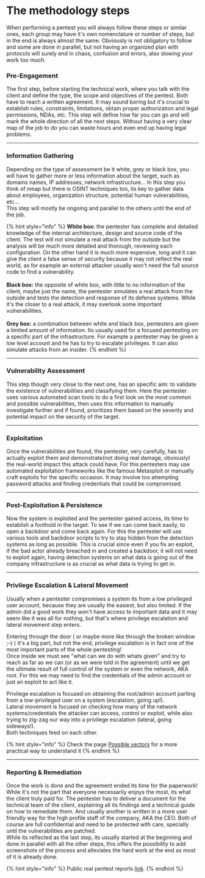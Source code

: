 # The methodology steps

When performing a pentest you will always follow these steps or similar ones, each group may have it's own nomenclature or number of steps, but in the end is always almost the same. Obviously is not obligatory to follow and some are done in parallel, but not having an organized plan with protocols will surely end in chaos, confusion and errors, also slowing your work too much.&#x20;

### Pre-Engagement

The first step, before starting the technical work, where you talk with the client and define the type, the scope and objectives of the pentest. Both have to reach a written agreement. It may sound boring but it's crucial to establish rules, constraints, limitations, obtain proper authorization and legal permissions, NDAs, etc. This  step will define how far you can go and will mark the whole direction of all the next steps. Without having a very clear map of the job to do you can waste hours and even end up having legal problems.

***

### Information Gathering

Depending on the type of assessment be it white, grey or black box, you will have to gather more or less information about the target, such as domains names, IP addresses, network infrastructure... In this step you think of nmap but there is OSINT techniques too, its key to gather data about employees, organization structure, potential human vulnerabilities, etc...\
This step will mostly be ongoing and parallel to the others until the end of the job.

{% hint style="info" %}
**White box:** the pentester has complete and detailed knowledge of the internal architecture, design and source code of the client. The test will not simulate a real attack from the outside but the analysis will be much more detailed and thorough, reviewing each configuration. On the other hand it is much more expensive, long and it can give the client a false sense of security because it may not reflect the real world, as for example an external attacker usually won't need the full source code to find a vulnerability.\
\
**Black box:** the opposite of white box, with little to no information of the client, maybe just the name, the pentester simulates a real attack from the outside and tests the detection and response of its defense systems. While it's the closer to a real attack, it may overlook some important vulnerabilities.\
\
**Grey box:** a combination between white and black box, pentesters are given a limited amount of information. Its usually used for a focused pentesting on a specific part of the infrastructure. For example a pentester may be given a low level account and he has to try to escalate privileges. It can also simulate attacks from an insider.
{% endhint %}

***

### Vulnerability Assessment

This step though very close to the next one, has an specific aim: to validate the existence of vulnerabilities and classifying them. Here the pentester uses various automated scan tools to do a first look on the most common and possible vulnerabilities, then uses this information to manually investigate further and if found, prioritizes them based on the severity and potential impact on the security of the target.&#x20;

***

### Exploitation

Once the vulnerabilities are found, the pentester, very carefully, has to actually exploit them and demonstrate(not doing real damage, obviously) the real-world impact this attack could have. For this pentesters may use automated exploitation frameworks like the famous Metasploit or manually craft exploits for the specific occasion. It may involve too attempting password attacks and finding credentials that could be compromised.

***

### Post-Exploitation & Persistence

Now the system is exploited and the pentester gained access, its time to establish a foothold in the target. To see if we can come back easily, to open a backdoor and come back again. For this the pentester will use various tools and backdoor scripts to try to stay hidden from the detection systems as long as possible. This is crucial since even if you fix an exploit, if the bad actor already breached in and created a backdoor, it will not need to exploit again, having detection systems on what data is going out of the company infrastructure is as crucial as what data is trying to get in.

***

### Privilege Escalation & Lateral Movement

Usually when a pentester compromises a system its from a low privileged user account, because they are usually the easiest, but also limited. If the admin did a good work they won't have access to important data and it may seem like it was all for nothing, but that's where privilege escalation and lateral movement step enters.&#x20;

Entering through the door ( or maybe more like through the broken window ;-) ) it's a big part, but not the end, privilege escalation is in fact one of the most important parts of the whole pentesting!\
Once inside we must see "what can we do with whats given" and try to reach as far as we can (or as we were told in the agreement) until we get the ultimate result of full control of the system or even the network, AKA root. For this we may need to find the credentials of the admin account or just an exploit to act like it.

Privilege escalation is focused on obtaining the root/admin account parting from a low-privileged user on a system (escalation, going up!). \
Lateral movement is focused on checking how many of the network systems/credentials the attacker can access, control or exploit, while also trying to zig-zag our way into a privilege escalation (lateral, going sideways!). \
Both techniques feed on each other.

{% hint style="info" %}
Check the page [Possible vectors](../../../network-pentesting/techniques/possible-privilege-escalation-vectors-manual-checklist.md) for a more practical way to understand it
{% endhint %}

***

### Reporting & Remediation

Once the work is done and the agreement ended its time for the paperwork! While it's not the part that everyone necessarily enjoys the most, its what the client truly paid for. The pentester has to deliver a document for the technical team of the client, explaining all its findings and a technical guide on how to remediate them. And usually another is written in a more user friendly way for the high profile staff of the company, AKA the CEO. Both of course are full confidential and need to be protected with care, specially until the vulnerabilities are patched.\
While its reflected as the last step, its usually started at the beginning and done in parallel with all the other steps, this offers the possibility to add screenshots of the process and alleviates the hard work at the end as most of it is already done.&#x20;

{% hint style="info" %}
Public real pentest reports [link](https://pentestreports.com/reports/).
{% endhint %}



